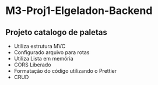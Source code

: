 # M3-Proj1-Elgeladon-Backend
## Projeto catalogo de paletas
- Utiliza estrutura MVC
- Configurado arquivo para rotas
- Utiliza Lista em memória 
- CORS Liberado
- Formatação do código utilizando o Prettier 
- CRUD
